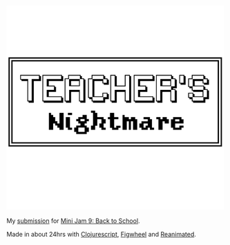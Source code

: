 ![logo](logo.png)

My [submission](https://tomisme.itch.io/teachers-nightmare) for [Mini Jam 9: Back to School](https://itch.io/jam/mini-jam-9-back-to-school-).

Made in about 24hrs with [Clojurescript](https://www.clojurescript.org/), [Figwheel](https://figwheel.org/) and [Reanimated](https://github.com/timothypratley/reanimated).
